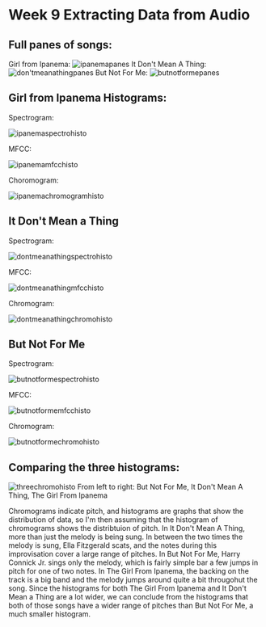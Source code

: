 # Week 9 Extracting Data from Audio
## Full panes of songs:
Girl from Ipanema:
![ipanemapanes](https://github.com/user-attachments/assets/f21d6c01-d9e2-4137-b26e-484fe4812f0f)
It Don't Mean A Thing:
![don'tmeanathingpanes](https://github.com/user-attachments/assets/01587cc1-cf3b-4331-9ee4-f84b47ecf5ed)
But Not For Me:
![butnotformepanes](https://github.com/user-attachments/assets/93b9b62b-3d98-4422-ba11-dcb46c41d75c)

## Girl from Ipanema Histograms:
Spectrogram:

![ipanemaspectrohisto](https://github.com/user-attachments/assets/8f4c2010-a60f-4937-96e1-7beb4ec2860f)

MFCC:

![ipanemamfcchisto](https://github.com/user-attachments/assets/518f5961-b42c-4ff7-b8dd-f141a39c45ef)

Choromogram:

![ipanemachromogramhisto](https://github.com/user-attachments/assets/31d9363d-67f9-4384-8c96-f94bdd09de20)

## It Don't Mean a Thing
Spectrogram:

![dontmeanathingspectrohisto](https://github.com/user-attachments/assets/034cd064-2254-4c08-937f-a1aae6b3e505)

MFCC:

![dontmeanathingmfcchisto](https://github.com/user-attachments/assets/e44a710e-4e1d-40ad-9db9-5a4e5717752a)

Chromogram:

![dontmeanathingchromohisto](https://github.com/user-attachments/assets/d4d131b9-75da-49a7-8ef6-57482a04243e)

## But Not For Me
Spectrogram:

![butnotformespectrohisto](https://github.com/user-attachments/assets/819e9633-d695-441e-9955-70e176f147d8)

MFCC:

![butnotformemfcchisto](https://github.com/user-attachments/assets/dbadf548-6ed4-4ee1-a73a-b7926316ea14)

Chromogram:

![butnotformechromohisto](https://github.com/user-attachments/assets/b99979fe-8684-4fe3-b4fe-d6ba0c59eb41)

## Comparing the three histograms:
![threechromohisto](https://github.com/user-attachments/assets/6445f262-b7ab-432d-8749-21bcc2adab30)
From left to right: But Not For Me, It Don't Mean A Thing, The Girl From Ipanema

Chromograms indicate pitch, and histograms are graphs that show the distribution of data, so I'm then assuming that the histogram of chromograms shows the distribtuion of pitch. In It Don't Mean A Thing, more than just the melody is being sung. In between the two times the melody is sung, Ella Fitzgerald scats, and the notes during this improvisation cover a large range of pitches. In But Not For Me, Harry Connick Jr. sings only the melody, which is fairly simple bar a few jumps in pitch for one of two notes. In The Girl From Ipanema, the backing on the track is a big band and the melody jumps around quite a bit througohut the song. Since the histograms for both The Girl From Ipanema and It Don't Mean a Thing are a lot wider, we can conclude from the histograms that both of those songs have a wider range of pitches than But Not For Me, a much smaller histogram.
